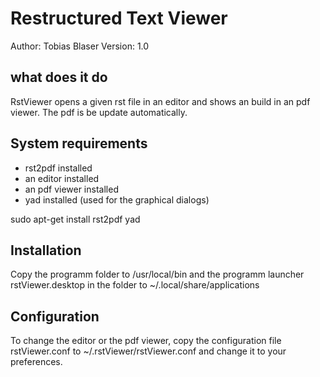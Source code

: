 Restructured Text Viewer
========================

Author: Tobias Blaser
Version: 1.0

what does it do
---------------
RstViewer opens a given rst file in an editor and shows an build in an pdf viewer. The pdf is be update automatically.

System requirements
-------------------
* rst2pdf installed
* an editor installed
* an pdf viewer installed
* yad installed (used for the graphical dialogs)

sudo apt-get install rst2pdf yad

Installation
------------
Copy the programm folder to /usr/local/bin and the programm launcher rstViewer.desktop in the folder to ~/.local/share/applications

Configuration
-------------
To change the editor or the pdf viewer, copy the configuration file rstViewer.conf to ~/.rstViewer/rstViewer.conf and change it to your preferences.
